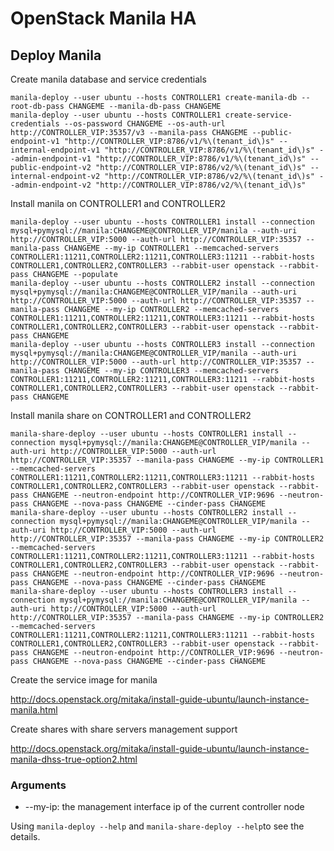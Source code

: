 # OpenStack Manila HA

## Deploy Manila

Create manila database and service credentials

    manila-deploy --user ubuntu --hosts CONTROLLER1 create-manila-db --root-db-pass CHANGEME --manila-db-pass CHANGEME
    manila-deploy --user ubuntu --hosts CONTROLLER1 create-service-credentials --os-password CHANGEME --os-auth-url http://CONTROLLER_VIP:35357/v3 --manila-pass CHANGEME --public-endpoint-v1 "http://CONTROLLER_VIP:8786/v1/%\(tenant_id\)s" --internal-endpoint-v1 "http://CONTROLLER_VIP:8786/v1/%\(tenant_id\)s" --admin-endpoint-v1 "http://CONTROLLER_VIP:8786/v1/%\(tenant_id\)s" --public-endpoint-v2 "http://CONTROLLER_VIP:8786/v2/%\(tenant_id\)s" --internal-endpoint-v2 "http://CONTROLLER_VIP:8786/v2/%\(tenant_id\)s" --admin-endpoint-v2 "http://CONTROLLER_VIP:8786/v2/%\(tenant_id\)s"

Install manila on CONTROLLER1 and CONTROLLER2

    manila-deploy --user ubuntu --hosts CONTROLLER1 install --connection mysql+pymysql://manila:CHANGEME@CONTROLLER_VIP/manila --auth-uri http://CONTROLLER_VIP:5000 --auth-url http://CONTROLLER_VIP:35357 --manila-pass CHANGEME --my-ip CONTROLLER1 --memcached-servers CONTROLLER1:11211,CONTROLLER2:11211,CONTROLLER3:11211 --rabbit-hosts CONTROLLER1,CONTROLLER2,CONTROLLER3 --rabbit-user openstack --rabbit-pass CHANGEME --populate
    manila-deploy --user ubuntu --hosts CONTROLLER2 install --connection mysql+pymysql://manila:CHANGEME@CONTROLLER_VIP/manila --auth-uri http://CONTROLLER_VIP:5000 --auth-url http://CONTROLLER_VIP:35357 --manila-pass CHANGEME --my-ip CONTROLLER2 --memcached-servers CONTROLLER1:11211,CONTROLLER2:11211,CONTROLLER3:11211 --rabbit-hosts CONTROLLER1,CONTROLLER2,CONTROLLER3 --rabbit-user openstack --rabbit-pass CHANGEME
    manila-deploy --user ubuntu --hosts CONTROLLER3 install --connection mysql+pymysql://manila:CHANGEME@CONTROLLER_VIP/manila --auth-uri http://CONTROLLER_VIP:5000 --auth-url http://CONTROLLER_VIP:35357 --manila-pass CHANGEME --my-ip CONTROLLER3 --memcached-servers CONTROLLER1:11211,CONTROLLER2:11211,CONTROLLER3:11211 --rabbit-hosts CONTROLLER1,CONTROLLER2,CONTROLLER3 --rabbit-user openstack --rabbit-pass CHANGEME

Install manila share on CONTROLLER1 and CONTROLLER2

    manila-share-deploy --user ubuntu --hosts CONTROLLER1 install --connection mysql+pymysql://manila:CHANGEME@CONTROLLER_VIP/manila --auth-uri http://CONTROLLER_VIP:5000 --auth-url http://CONTROLLER_VIP:35357 --manila-pass CHANGEME --my-ip CONTROLLER1 --memcached-servers CONTROLLER1:11211,CONTROLLER2:11211,CONTROLLER3:11211 --rabbit-hosts CONTROLLER1,CONTROLLER2,CONTROLLER3 --rabbit-user openstack --rabbit-pass CHANGEME --neutron-endpoint http://CONTROLLER_VIP:9696 --neutron-pass CHANGEME --nova-pass CHANGEME --cinder-pass CHANGEME
    manila-share-deploy --user ubuntu --hosts CONTROLLER2 install --connection mysql+pymysql://manila:CHANGEME@CONTROLLER_VIP/manila --auth-uri http://CONTROLLER_VIP:5000 --auth-url http://CONTROLLER_VIP:35357 --manila-pass CHANGEME --my-ip CONTROLLER2 --memcached-servers CONTROLLER1:11211,CONTROLLER2:11211,CONTROLLER3:11211 --rabbit-hosts CONTROLLER1,CONTROLLER2,CONTROLLER3 --rabbit-user openstack --rabbit-pass CHANGEME --neutron-endpoint http://CONTROLLER_VIP:9696 --neutron-pass CHANGEME --nova-pass CHANGEME --cinder-pass CHANGEME
    manila-share-deploy --user ubuntu --hosts CONTROLLER3 install --connection mysql+pymysql://manila:CHANGEME@CONTROLLER_VIP/manila --auth-uri http://CONTROLLER_VIP:5000 --auth-url http://CONTROLLER_VIP:35357 --manila-pass CHANGEME --my-ip CONTROLLER2 --memcached-servers CONTROLLER1:11211,CONTROLLER2:11211,CONTROLLER3:11211 --rabbit-hosts CONTROLLER1,CONTROLLER2,CONTROLLER3 --rabbit-user openstack --rabbit-pass CHANGEME --neutron-endpoint http://CONTROLLER_VIP:9696 --neutron-pass CHANGEME --nova-pass CHANGEME --cinder-pass CHANGEME

Create the service image for manila

http://docs.openstack.org/mitaka/install-guide-ubuntu/launch-instance-manila.html

Create shares with share servers management support

http://docs.openstack.org/mitaka/install-guide-ubuntu/launch-instance-manila-dhss-true-option2.html

### Arguments

* --my-ip: the management interface ip of the current controller node

Using `manila-deploy --help` and `manila-share-deploy --help`to see the details.